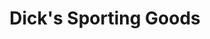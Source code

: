 ---
title: "Dick's Sporting Goods"
url: /brockton/dicks-sporting-goods-westgate-drive/
shop: Sport
---